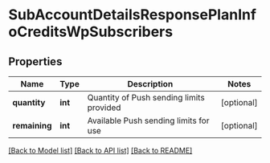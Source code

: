 # SubAccountDetailsResponsePlanInfoCreditsWpSubscribers

## Properties
Name | Type | Description | Notes
------------ | ------------- | ------------- | -------------
**quantity** | **int** | Quantity of Push sending limits provided | [optional] 
**remaining** | **int** | Available Push sending limits for use | [optional] 

[[Back to Model list]](../README.md#documentation-for-models) [[Back to API list]](../README.md#documentation-for-api-endpoints) [[Back to README]](../README.md)


